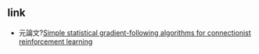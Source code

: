 ## link

- 元論文?[Simple statistical gradient-following algorithms for
  connectionist reinforcement learning](https://link.springer.com/article/10.1007/BF00992696)


